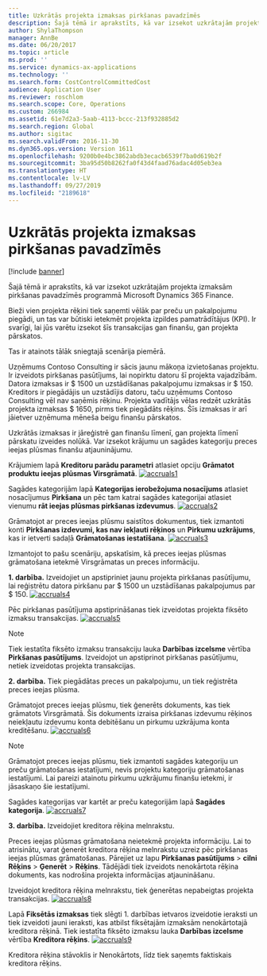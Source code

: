```yaml
---
title: Uzkrātās projekta izmaksas pirkšanas pavadzīmēs
description: Šajā tēmā ir aprakstīts, kā var izsekot uzkrātajām projekta izmaksām pirkšanas pavadzīmēs programmā Microsoft Dynamics 365 Finance.
author: ShylaThompson
manager: AnnBe
ms.date: 06/20/2017
ms.topic: article
ms.prod: ''
ms.service: dynamics-ax-applications
ms.technology: ''
ms.search.form: CostControlCommittedCost
audience: Application User
ms.reviewer: roschlom
ms.search.scope: Core, Operations
ms.custom: 266984
ms.assetid: 61e7d2a3-5aab-4113-bccc-213f932885d2
ms.search.region: Global
ms.author: sigitac
ms.search.validFrom: 2016-11-30
ms.dyn365.ops.version: Version 1611
ms.openlocfilehash: 9200b0e4bc3862abdb3ecacb6539f7ba0d619b2f
ms.sourcegitcommit: 3ba95d50b8262fa0f43d4faad76adac4d05eb3ea
ms.translationtype: HT
ms.contentlocale: lv-LV
ms.lasthandoff: 09/27/2019
ms.locfileid: "2189618"
---
```

# <a name="project-cost-accrual-on-purchase-receipts"></a>Uzkrātās projekta izmaksas pirkšanas pavadzīmēs

[!include [banner](../includes/banner.md)]

Šajā tēmā ir aprakstīts, kā var izsekot uzkrātajām projekta izmaksām pirkšanas pavadzīmēs programmā Microsoft Dynamics 365 Finance. 

Bieži vien projekta rēķini tiek saņemti vēlāk par preču un pakalpojumu piegādi, un tas var būtiski ietekmēt projekta izpildes pamatrādītājus (KPI). Ir svarīgi, lai jūs varētu izsekot šīs transakcijas gan finanšu, gan projekta pārskatos.

Tas ir atainots tālāk sniegtajā scenārija piemērā. 

Uzņēmums Contoso Consulting ir sācis jaunu mākoņa izvietošanas projektu. Ir izveidots pirkšanas pasūtījums, lai nopirktu datoru šī projekta vajadzībām. Datora izmaksas ir $ 1500 un uzstādīšanas pakalpojumu izmaksas ir $ 150. Kreditors ir piegādājis un uzstādījis datoru, taču uzņēmums Contoso Consulting vēl nav saņēmis rēķinu. Projekta vadītājs vēlas redzēt uzkrātās projekta izmaksas $ 1650, pirms tiek piegādāts rēķins. Šīs izmaksas ir arī jāietver uzņēmuma mēneša beigu finanšu pārskatos. 

Uzkrātās izmaksas ir jāreģistrē gan finanšu līmenī, gan projekta līmenī pārskatu izveides nolūkā. Var izsekot krājumu un sagādes kategoriju preces ieejas plūsmas finanšu atjauninājumu. 

Krājumiem lapā **Kreditoru parādu parametri** atlasiet opciju **Grāmatot produktu ieejas plūsmas Virsgrāmatā**.
[![accruals1](./media/accruals1-1024x409.png)](./media/accruals1.png) 

Sagādes kategorijām lapā **Kategorijas ierobežojuma nosacījums** atlasiet nosacījumus **Pirkšana** un pēc tam katrai sagādes kategorijai atlasiet vienumu **rāt ieejas plūsmas pirkšanas izdevumus**.
[![accruals2](./media/accruals2-1024x569.png)](./media/accruals2.png) 

Grāmatojot ar preces ieejas plūsmu saistītos dokumentus, tiek izmantoti konti **Pirkšanas izdevumi, kas nav iekļauti rēķinos** un **Pirkumu uzkrājums**, kas ir ietverti sadaļā **Grāmatošanas iestatīšana**.
[![accruals3](./media/accruals3-1024x429.png)](./media/accruals3.png) 

Izmantojot to pašu scenāriju, apskatīsim, kā preces ieejas plūsmas grāmatošana ietekmē Virsgrāmatas un preces informāciju. 

**1. darbība.** Izveidojiet un apstipriniet jaunu projekta pirkšanas pasūtījumu, lai reģistrētu datora pirkšanu par $ 1500 un uzstādīšanas pakalpojumus par $ 150.
[![accruals4](./media/accruals4-1024x497.png)](./media/accruals4.png) 

Pēc pirkšanas pasūtījuma apstiprināšanas tiek izveidotas projekta fiksēto izmaksu transakcijas. 
[![accruals5](./media/accruals5-1024x219.png)](./media/accruals5.png) 

> [!NOTE]
> Tiek iestatīta fiksēto izmaksu transakciju lauka **Darbības izcelsme** vērtība **Pirkšanas pasūtījums**. Izveidojot un apstiprinot pirkšanas pasūtījumu, netiek izveidotas projekta transakcijas. 

**2. darbība.** Tiek piegādātas preces un pakalpojumu, un tiek reģistrēta preces ieejas plūsma. 

Grāmatojot preces ieejas plūsmu, tiek ģenerēts dokuments, kas tiek grāmatots Virsgrāmatā. Šis dokuments izraisa pirkšanas izdevumu rēķinos neiekļautu izdevumu konta debitēšanu un pirkumu uzkrājuma konta kreditēšanu. 
[![accruals6](./media/accruals6-1024x214.png)](./media/accruals6.png)

> [!NOTE]
> Grāmatojot preces ieejas plūsmu, tiek izmantoti sagādes kategoriju un preču grāmatošanas iestatījumi, nevis projektu kategoriju grāmatošanas iestatījumi. Lai pareizi atainotu pirkumu uzkrājumu finanšu ietekmi, ir jāsaskaņo šie iestatījumi. 

Sagādes kategorijas var kartēt ar preču kategorijām lapā **Sagādes kategorija**.
[![accruals7](./media/accruals7-1024x390.png)](./media/accruals7.png)

**3. darbība.** Izveidojiet kreditora rēķina melnrakstu. 

Preces ieejas plūsmas grāmatošana neietekmē projekta informāciju. Lai to atrisinātu, varat ģenerēt kreditora rēķina melnrakstu uzreiz pēc pirkšanas ieejas plūsmas grāmatošanas. Pārejiet uz lapu **Pirkšanas pasūtījums** &gt; **cilni Rēķins** &gt; **Ģenerēt** &gt; **Rēķins**. Tādējādi tiek izveidots nenokārtota rēķina dokuments, kas nodrošina projekta informācijas atjaunināšanu. 

Izveidojot kreditora rēķina melnrakstu, tiek ģenerētas nepabeigtas projekta transakcijas. 
[![accruals8](./media/accruals8-1024x225.png)](./media/accruals8.png) 

Lapā **Fiksētās izmaksas** tiek slēgti 1. darbības ietvaros izveidotie ieraksti un tiek izveidoti jauni ieraksti, kas atbilst fiksētajām izmaksām nenokārtotajā kreditora rēķinā. Tiek iestatīta fiksēto izmaksu lauka **Darbības izcelsme** vērtība **Kreditora rēķins**.
[![accruals9](./media/accruals9-1024x200.png)](./media/accruals9.png)

Kreditora rēķina stāvoklis ir Nenokārtots, līdz tiek saņemts faktiskais kreditora rēķins.




